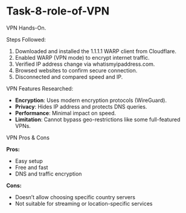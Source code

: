 # Task-8-role-of-VPN

VPN Hands-On.

Steps Followed:
1. Downloaded and installed the 1.1.1.1 WARP client from Cloudflare.
2. Enabled WARP (VPN mode) to encrypt internet traffic.
3. Verified IP address change via whatismyipaddress.com.
4. Browsed websites to confirm secure connection.
5. Disconnected and compared speed and IP.

VPN Features Researched:
- **Encryption**: Uses modern encryption protocols (WireGuard).
- **Privacy**: Hides IP address and protects DNS queries.
- **Performance**: Minimal impact on speed.
- **Limitation**: Cannot bypass geo-restrictions like some full-featured VPNs.

VPN Pros & Cons

**Pros:**
- Easy setup
- Free and fast
- DNS and traffic encryption

**Cons:**
- Doesn’t allow choosing specific country servers
- Not suitable for streaming or location-specific services
